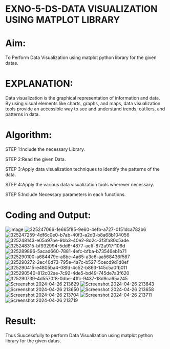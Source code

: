 # EXNO-5-DS-DATA VISUALIZATION USING MATPLOT LIBRARY

# Aim:
  To Perform Data Visualization using matplot python library for the given datas.

# EXPLANATION:
Data visualization is the graphical representation of information and data. By using visual elements like charts, graphs, and maps, data visualization tools provide an accessible way to see and understand trends, outliers, and patterns in data.

# Algorithm:
STEP 1:Include the necessary Library.

STEP 2:Read the given Data.

STEP 3:Apply data visualization techniques to identify the patterns of the data.

STEP 4:Apply the various data visualization tools wherever necessary.

STEP 5:Include Necessary parameters in each functions.

# Coding and Output:
![image](https://github.com/JOHNSUBIK/EXNO-5-DS/assets/150279319/38fb5661-ac21-4ae0-9bcb-f33c3ba0b9d5)
![325247066-1e665f85-9e60-4efb-a727-0151dca782b6](https://github.com/JOHNSUBIK/EXNO-5-DS/assets/150279319/b9b9a5a3-5954-4b70-919f-d7709c613d71)
![325247259-4df6c0e0-b7ab-40f3-a2d3-b8a68b104056](https://github.com/JOHNSUBIK/EXNO-5-DS/assets/150279319/b2967f57-b949-49ef-adc3-093f9c6470ee)
![325248143-e05a97be-9bb3-40e2-8d2c-3f3fa80c5ade](https://github.com/JOHNSUBIK/EXNO-5-DS/assets/150279319/41471d57-7505-4d69-9d10-b150215d00f7)
![325248315-bf932994-5dd6-4877-aeff-872a917f106d](https://github.com/JOHNSUBIK/EXNO-5-DS/assets/150279319/f65e8f05-1cf9-4fd6-9c60-f548f1553465)
![325289896-5acad660-7881-4efc-bfba-b73546eb1b71](https://github.com/JOHNSUBIK/EXNO-5-DS/assets/150279319/6c6727c1-e02f-4eff-81c4-f0f4aa4cb937)
![325290100-a684479c-a8bc-4a65-a3c6-aa568436f567](https://github.com/JOHNSUBIK/EXNO-5-DS/assets/150279319/ebf75fc9-5fa9-4988-9b8a-ba541d0309e7)
![325290272-2ec40d73-795e-4a7c-b527-5cecd9d1d0ef](https://github.com/JOHNSUBIK/EXNO-5-DS/assets/150279319/4380f92a-ff06-4129-ac72-8cdca725c0cd)
![325290415-e4805ba4-08fd-4c52-b863-145c5a0fb011](https://github.com/JOHNSUBIK/EXNO-5-DS/assets/150279319/6b35eabf-5654-451b-aa78-361b2932663b)
![325290540-812c02ae-7c92-4de5-bd49-745de7a3f620](https://github.com/JOHNSUBIK/EXNO-5-DS/assets/150279319/b19db6a3-5828-4f20-8934-8fef0309b4d2)
![325290739-4d5570f8-0dbe-4ffc-9437-18d9ca65a245](https://github.com/JOHNSUBIK/EXNO-5-DS/assets/150279319/a8a5d5e1-e725-4a8b-aea7-9ad9b1186d20)
![Screenshot 2024-04-26 213629](https://github.com/JOHNSUBIK/EXNO-5-DS/assets/150279319/ed9318b2-6bda-480a-812d-878fd6534ae9)
![Screenshot 2024-04-26 213643](https://github.com/JOHNSUBIK/EXNO-5-DS/assets/150279319/062b6a66-fea8-4af1-8110-28846833e80b)
![Screenshot 2024-04-26 213650](https://github.com/JOHNSUBIK/EXNO-5-DS/assets/150279319/482a946f-18aa-4ba3-a2e6-66c47d2455c9)
![Screenshot 2024-04-26 213658](https://github.com/JOHNSUBIK/EXNO-5-DS/assets/150279319/aee37473-7ebe-495f-b5a7-7ae5d5ad65cb)
![Screenshot 2024-04-26 213704](https://github.com/JOHNSUBIK/EXNO-5-DS/assets/150279319/c857ab18-284d-4cf4-9f2d-d8e698704066)
![Screenshot 2024-04-26 213711](https://github.com/JOHNSUBIK/EXNO-5-DS/assets/150279319/df9df152-3f72-433a-986b-971d4e158933)
![Screenshot 2024-04-26 213719](https://github.com/JOHNSUBIK/EXNO-5-DS/assets/150279319/a119b5ca-0e5c-425a-b1f2-0875360ae09a)



# Result:
Thus Suucessfully to perform Data Visualization using matplot python library for the given datas.



